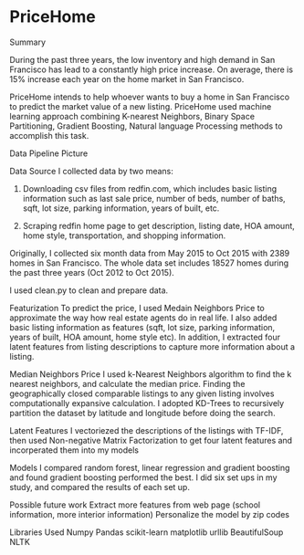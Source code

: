 # PriceHome

Summary

During the past three years, the low inventory and high demand in San Francisco has lead to a constantly high price increase. On average, there is 15% increase each year on the home market in San Francisco.

PriceHome intends to help whoever wants to buy a home in San Francisco to predict the market value of a new listing. PriceHome used machine learning approach combining K-nearest Neighbors, Binary Space Partitioning, Gradient Boosting, Natural language Processing methods to accomplish this task.

Data Pipeline
Picture

Data Source
I collected data by two means:
1. Downloading csv files from redfin.com, which includes basic listing information such as last sale price, number of beds, number of baths, sqft, lot size, parking information, years of built, etc.

2. Scraping redfin home page to get description, listing date, HOA amount, home style, transportation, and shopping information.

Originally, I collected six month data from May 2015 to Oct 2015 with 2389 homes in San Francisco. The whole data set includes 18527 homes during the past three years (Oct 2012 to Oct 2015).

I used clean.py to clean and prepare data.

Featurization
To predict the price, I used Medain Neighbors Price to approximate the way how real estate agents do in real life. I also added basic listing information as features (sqft, lot size, parking information, years of built, HOA amount, home style etc). In addition, I extracted four latent features from listing descriptions to capture more information about a listing.

Median Neighbors Price
I used k-Nearest Neighbors algorithm to find the k nearest neighbors, and calculate the median price. Finding the geographically closed comparable listings to any given listing involves computationally expansive calculation. I adopted KD-Trees to recursively partition the dataset by latitude and longitude before doing the search.

Latent Features
I vectoriezed the descriptions of the listings with TF-IDF, then used Non-negative Matrix Factorization to get four latent features and incorperated them into my models

Models
I compared random forest, linear regression and gradient boosting and found gradient boosting performed the best.
I did six set ups in my study, and compared the results of each set up.


Possible future work
Extract more features from web page (school information, more interior information)
Personalize the model by zip codes



Libraries Used
Numpy
Pandas
scikit-learn
matplotlib
urllib
BeautifulSoup
NLTK




